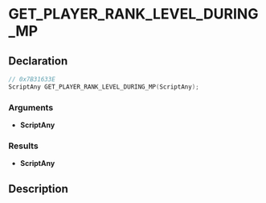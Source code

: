 # GET_PLAYER_RANK_LEVEL_DURING_MP

## Declaration
```cpp
// 0x7B31633E
ScriptAny GET_PLAYER_RANK_LEVEL_DURING_MP(ScriptAny);
```

### Arguments
- **ScriptAny**

### Results
- **ScriptAny**

## Description
